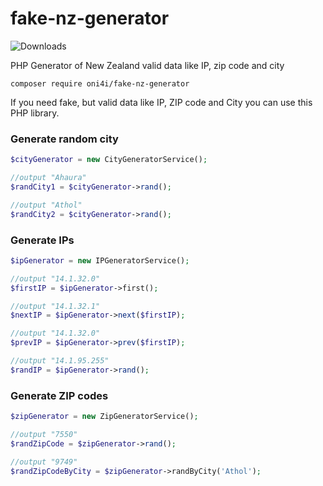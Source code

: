 # fake-nz-generator

![Downloads](https://img.shields.io/packagist/dt/Oni4i/fake-nz-generator?style=for-the-badge)

PHP Generator of New Zealand valid data like IP, zip code and city

`composer require oni4i/fake-nz-generator`

If you need fake, but valid data like IP, ZIP code and City you can use this PHP library.


<h3>Generate random city</h3>

```php
$cityGenerator = new CityGeneratorService();

//output "Ahaura"
$randCity1 = $cityGenerator->rand();

//output "Athol"
$randCity2 = $cityGenerator->rand();
```

<h3>Generate IPs</h3>

```php
$ipGenerator = new IPGeneratorService();

//output "14.1.32.0"
$firstIP = $ipGenerator->first();

//output "14.1.32.1"
$nextIP = $ipGenerator->next($firstIP);

//output "14.1.32.0"
$prevIP = $ipGenerator->prev($firstIP);

//output "14.1.95.255"
$randIP = $ipGenerator->rand();
```

<h3>Generate ZIP codes</h3>

```php
$zipGenerator = new ZipGeneratorService();

//output "7550"
$randZipCode = $zipGenerator->rand();

//output "9749"
$randZipCodeByCity = $zipGenerator->randByCity('Athol');
```

